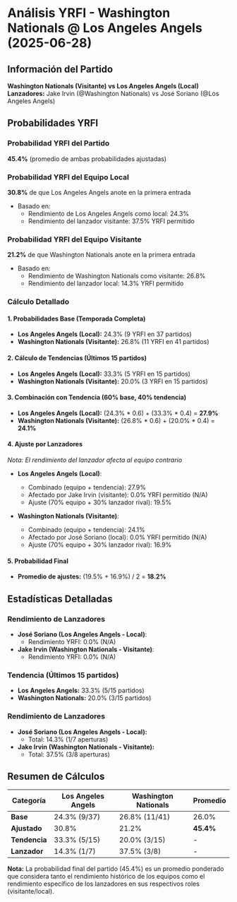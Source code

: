 # Análisis YRFI - Washington Nationals @ Los Angeles Angels (2025-06-28)

## Información del Partido
**Washington Nationals (Visitante) vs Los Angeles Angels (Local)**  
**Lanzadores:** Jake Irvin (@Washington Nationals) vs José Soriano (@Los Angeles Angels)

## Probabilidades YRFI

### Probabilidad YRFI del Partido
**45.4%** (promedio de ambas probabilidades ajustadas)

### Probabilidad YRFI del Equipo Local
**30.8%** de que Los Angeles Angels anote en la primera entrada
- Basado en:
  - Rendimiento de Los Angeles Angels como local: 24.3%
  - Rendimiento del lanzador visitante: 37.5% YRFI permitido

### Probabilidad YRFI del Equipo Visitante
**21.2%** de que Washington Nationals anote en la primera entrada
- Basado en:
  - Rendimiento de Washington Nationals como visitante: 26.8%
  - Rendimiento del lanzador local: 14.3% YRFI permitido

### Cálculo Detallado

#### 1. Probabilidades Base (Temporada Completa)
- **Los Angeles Angels (Local):** 24.3% (9 YRFI en 37 partidos)
- **Washington Nationals (Visitante):** 26.8% (11 YRFI en 41 partidos)

#### 2. Cálculo de Tendencias (Últimos 15 partidos)
- **Los Angeles Angels (Local):** 33.3% (5 YRFI en 15 partidos)
- **Washington Nationals (Visitante):** 20.0% (3 YRFI en 15 partidos)

#### 3. Combinación con Tendencia (60% base, 40% tendencia)
- **Los Angeles Angels (Local):** (24.3% * 0.6) + (33.3% * 0.4) = **27.9%**
- **Washington Nationals (Visitante):** (26.8% * 0.6) + (20.0% * 0.4) = **24.1%**

#### 4. Ajuste por Lanzadores
*Nota: El rendimiento del lanzador afecta al equipo contrario*

- **Los Angeles Angels (Local)**:
  - Combinado (equipo + tendencia): 27.9%
  - Afectado por Jake Irvin (visitante): 0.0% YRFI permitido (N/A)
  - Ajuste (70% equipo + 30% lanzador rival): 19.5%

- **Washington Nationals (Visitante)**:
  - Combinado (equipo + tendencia): 24.1%
  - Afectado por José Soriano (local): 0.0% YRFI permitido (N/A)
  - Ajuste (70% equipo + 30% lanzador rival): 16.9%

#### 5. Probabilidad Final
- **Promedio de ajustes:** (19.5% + 16.9%) / 2 = **18.2%**

## Estadísticas Detalladas


### Rendimiento de Lanzadores
- **José Soriano (Los Angeles Angels - Local)**:
  - Rendimiento YRFI: 0.0% (N/A)
- **Jake Irvin (Washington Nationals - Visitante)**:
  - Rendimiento YRFI: 0.0% (N/A)
### Tendencia (Últimos 15 partidos)
- **Los Angeles Angels:** 33.3% (5/15 partidos)
- **Washington Nationals:** 20.0% (3/15 partidos)

### Rendimiento de Lanzadores
- **José Soriano (Los Angeles Angels - Local):**
  - Total: 14.3% (1/7 aperturas)
- **Jake Irvin (Washington Nationals - Visitante):**
  - Total: 37.5% (3/8 aperturas)

## Resumen de Cálculos
| Categoría | Los Angeles Angels   | Washington Nationals | Promedio |
|-----------|----------------------|----------------------|----------|
| **Base** | 24.3% (9/37) | 26.8% (11/41) | 26.0% |
| **Ajustado** | 30.8% | 21.2% | **45.4%** |
| **Tendencia** | 33.3% (5/15) | 20.0% (3/15) | - |
| **Lanzador** | 14.3% (1/7) | 37.5% (3/8) | - |

**Nota:** La probabilidad final del partido (45.4%) es un promedio ponderado que considera tanto el rendimiento histórico de los equipos como el rendimiento específico de los lanzadores en sus respectivos roles (visitante/local).